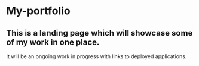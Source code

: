 # My-portfolio

## This is a landing page which will showcase some of my work in one place.

It will be an ongoing work in progress with links to deployed applications.
